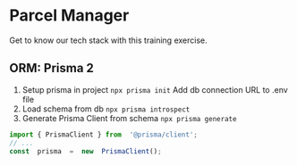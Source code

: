 # Parcel Manager
Get to know our tech stack with this training exercise.

## ORM: Prisma 2

 1. Setup prisma in project
    `npx prisma init`
	 Add db connection URL to .env file
 2. Load schema from db
    `npx prisma introspect`
 3. Generate Prisma Client from schema
    `npx prisma generate`

```js
import { PrismaClient } from  '@prisma/client';
// ...
const  prisma  =  new  PrismaClient();
```

